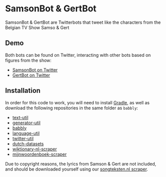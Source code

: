 # SamsonBot & GertBot
SamsonBot & GertBot are Twitterbots that tweet like the characters from the Belgian TV Show Samso & Gert

## Demo

Both bots can be found on Twitter, interacting with other bots based on figures from the show:
- [SamsonBot on Twitter](https://twitter.com/SamsonRobot)
- [GertBot on Twitter](https://twitter.com/Gert_Bot)

## Installation

In order for this code to work, you will need to install [Gradle](https://gradle.org/), as well as download the following repositories in the same folder as `babbly`:
- [text-util](https://github.com/twinters/text-util)
- [generator-util](https://github.com/twinters/generator-util)
- [babbly](https://github.com/twinters/babbly)
- [language-util](https://github.com/twinters/language-util)
- [twitter-util](https://github.com/twinters/twitter-util)
- [dutch-datasets](https://github.com/twinters/dutch-datasets)
- [wiktionary-nl-scraper](https://github.com/twinters/wiktionary-nl-scraper)
- [mijnwoordenboek-scraper](https://github.com/twinters/mijnwoordenboek-scraper)

Due to copyright reasons, the lyrics from Samson & Gert are not included, and should be downloaded yourself using our [songteksten.nl scraper](https://github.com/twinters/songteksten-nl-scraper).
